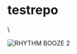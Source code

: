 # testrepo
\


![RHYTHM   BOOZE 2](https://user-images.githubusercontent.com/104233323/169673431-f464244a-a631-44fc-88d0-8b4f0fa3c4da.gif)
